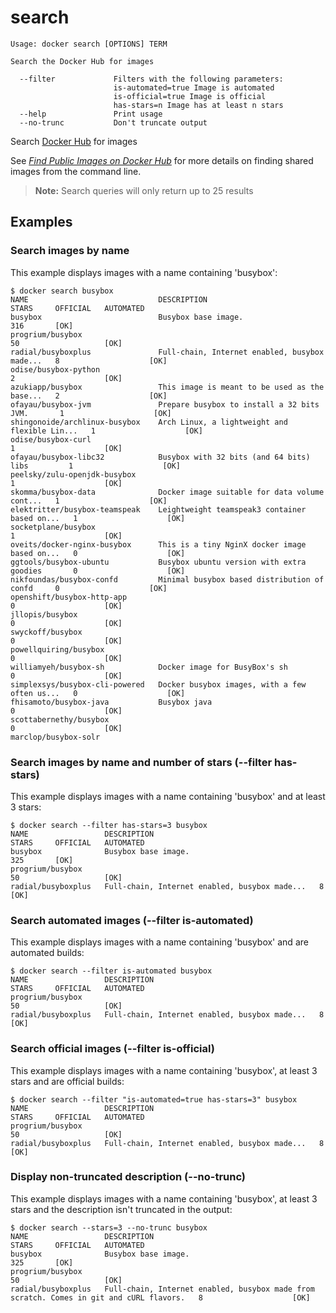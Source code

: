 <!--[metadata]>
+++
title = "search"
description = "The search command description and usage"
keywords = ["search, hub, images"]
[menu.main]
parent = "smn_cli"
+++
<![end-metadata]-->

# search

    Usage: docker search [OPTIONS] TERM

    Search the Docker Hub for images

      --filter             Filters with the following parameters:
                           is-automated=true Image is automated
                           is-official=true Image is official
                           has-stars=n Image has at least n stars
      --help               Print usage
      --no-trunc           Don't truncate output

Search [Docker Hub](https://hub.docker.com) for images

See [*Find Public Images on Docker Hub*](../../userguide/containers/dockerrepos.md#searching-for-images) for
more details on finding shared images from the command line.

> **Note:**
> Search queries will only return up to 25 results

## Examples

### Search images by name

This example displays images with a name containing 'busybox':

    $ docker search busybox
    NAME                             DESCRIPTION                                     STARS     OFFICIAL   AUTOMATED
    busybox                          Busybox base image.                             316       [OK]       
    progrium/busybox                                                                 50                   [OK]
    radial/busyboxplus               Full-chain, Internet enabled, busybox made...   8                    [OK]
    odise/busybox-python                                                             2                    [OK]
    azukiapp/busybox                 This image is meant to be used as the base...   2                    [OK]
    ofayau/busybox-jvm               Prepare busybox to install a 32 bits JVM.       1                    [OK]
    shingonoide/archlinux-busybox    Arch Linux, a lightweight and flexible Lin...   1                    [OK]
    odise/busybox-curl                                                               1                    [OK]
    ofayau/busybox-libc32            Busybox with 32 bits (and 64 bits) libs         1                    [OK]
    peelsky/zulu-openjdk-busybox                                                     1                    [OK]
    skomma/busybox-data              Docker image suitable for data volume cont...   1                    [OK]
    elektritter/busybox-teamspeak    Leightweight teamspeak3 container based on...   1                    [OK]
    socketplane/busybox                                                              1                    [OK]
    oveits/docker-nginx-busybox      This is a tiny NginX docker image based on...   0                    [OK]
    ggtools/busybox-ubuntu           Busybox ubuntu version with extra goodies       0                    [OK]
    nikfoundas/busybox-confd         Minimal busybox based distribution of confd     0                    [OK]
    openshift/busybox-http-app                                                       0                    [OK]
    jllopis/busybox                                                                  0                    [OK]
    swyckoff/busybox                                                                 0                    [OK]
    powellquiring/busybox                                                            0                    [OK]
    williamyeh/busybox-sh            Docker image for BusyBox's sh                   0                    [OK]
    simplexsys/busybox-cli-powered   Docker busybox images, with a few often us...   0                    [OK]
    fhisamoto/busybox-java           Busybox java                                    0                    [OK]
    scottabernethy/busybox                                                           0                    [OK]
    marclop/busybox-solr

### Search images by name and number of stars (--filter has-stars)

This example displays images with a name containing 'busybox' and at
least 3 stars:

    $ docker search --filter has-stars=3 busybox
    NAME                 DESCRIPTION                                     STARS     OFFICIAL   AUTOMATED
    busybox              Busybox base image.                             325       [OK]       
    progrium/busybox                                                     50                   [OK]
    radial/busyboxplus   Full-chain, Internet enabled, busybox made...   8                    [OK]


### Search automated images (--filter is-automated)

This example displays images with a name containing 'busybox'
and are automated builds:

    $ docker search --filter is-automated busybox
    NAME                 DESCRIPTION                                     STARS     OFFICIAL   AUTOMATED
    progrium/busybox                                                     50                   [OK]
    radial/busyboxplus   Full-chain, Internet enabled, busybox made...   8                    [OK]

### Search official images (--filter is-official)

This example displays images with a name containing 'busybox', at least
3 stars and are official builds:

    $ docker search --filter "is-automated=true has-stars=3" busybox
    NAME                 DESCRIPTION                                     STARS     OFFICIAL   AUTOMATED
    progrium/busybox                                                     50                   [OK]
    radial/busyboxplus   Full-chain, Internet enabled, busybox made...   8                    [OK]



### Display non-truncated description (--no-trunc)

This example displays images with a name containing 'busybox',
at least 3 stars and the description isn't truncated in the output:

    $ docker search --stars=3 --no-trunc busybox
    NAME                 DESCRIPTION                                                                               STARS     OFFICIAL   AUTOMATED
    busybox              Busybox base image.                                                                       325       [OK]       
    progrium/busybox                                                                                               50                   [OK]
    radial/busyboxplus   Full-chain, Internet enabled, busybox made from scratch. Comes in git and cURL flavors.   8                    [OK]

